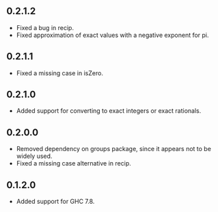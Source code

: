 0.2.1.2
-------
* Fixed a bug in recip.
* Fixed approximation of exact values with a negative exponent for pi.

0.2.1.1
-------
* Fixed a missing case in isZero.

0.2.1.0
-------
* Added support for converting to exact integers or exact rationals.

0.2.0.0
-------
* Removed dependency on groups package, since it appears not to be widely used.
* Fixed a missing case alternative in recip.

0.1.2.0
-------
* Added support for GHC 7.8.

